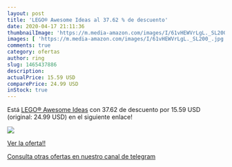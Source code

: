 ```yaml
---
layout: post
title: 'LEGO® Awesome Ideas al 37.62 % de descuento'
date: 2020-04-17 21:11:36
thumbnailImage: 'https://m.media-amazon.com/images/I/61vHEWVrLgL._SL200_.jpg'
images: [ 'https://m.media-amazon.com/images/I/61vHEWVrLgL._SL200_.jpg' ]
comments: true
category: ofertas
author: ring
slug: 1465437886
description:
actualPrice: 15.59 USD
comparePrice: 24.99 USD
inStock: true
---
```


Está [LEGO® Awesome Ideas](https://www.amazon.com/dp/1465437886/?tag=redken08-20) con 37.62 de descuento por 15.59 USD (original: 24.99 USD) en el siguiente enlace!

[![](https://m.media-amazon.com/images/I/61vHEWVrLgL._SL200_.jpg)](https://www.amazon.com/dp/1465437886/?tag=redken08-20)

[Ver la oferta!!](https://www.amazon.com/dp/1465437886/?tag=redken08-20)

[Consulta otras ofertas en nuestro canal de telegram](https://t.me/s/ofertas25)
